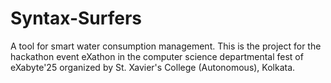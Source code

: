 # Syntax-Surfers
A tool for smart water consumption management. This is the project for the hackathon event eXathon in the computer science departmental fest of eXabyte'25 organized by St. Xavier's College (Autonomous), Kolkata.
